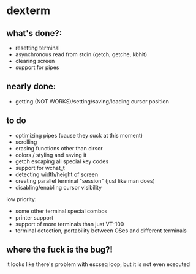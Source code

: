 # dexterm
## what's done?:
- resetting terminal
- asynchronous read from stdin (getch, getche, kbhit)
- clearing screen
- support for pipes

## nearly done:
- getting (NOT WORKS)/setting/saving/loading cursor position

## to do
- optimizing pipes (cause they suck at this moment)
- scrolling
- erasing functions other than clrscr
- colors / styling and saving it
- getch escaping all special key codes
- support for wchat_t
- detecting width/height of screen
- creating parallel terminal "session" (just like man does)
- disabling/enabling cursor visibility

low priority:
- some other terminal special combos
- printer support
- support of more terminals than just VT-100
- terminal detection, portability between OSes and different terminals



## where the fuck is the bug?!
it looks like there's problem with escseq loop, but it is not even executed
